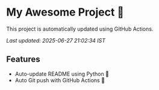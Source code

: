 # My Awesome Project 🚀

This project is automatically updated using GitHub Actions.

_Last updated: 2025-06-27 21:02:34 IST_

## Features
- Auto-update README using Python 🐍
- Auto Git push with GitHub Actions 🤖
